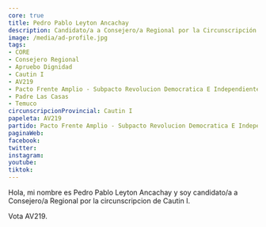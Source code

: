 ```yaml
---
core: true
title: Pedro Pablo Leyton Ancachay
description: Candidato/a a Consejero/a Regional por la Circunscripción de Cautin I
image: /media/ad-profile.jpg
tags:
- CORE
- Consejero Regional
- Apruebo Dignidad
- Cautin I
- AV219
- Pacto Frente Amplio - Subpacto Revolucion Democratica E Independientes - Revolucion Democratica
- Padre Las Casas
- Temuco
circunscripcionProvincial: Cautin I
papeleta: AV219
partido: Pacto Frente Amplio - Subpacto Revolucion Democratica E Independientes - Revolucion Democratica
paginaWeb:
facebook:
twitter:
instagram:
youtube:
tiktok:
---
```

Hola, mi nombre es Pedro Pablo Leyton Ancachay y soy candidato/a a Consejero/a Regional por la circunscripcion de Cautin I.

Vota AV219.